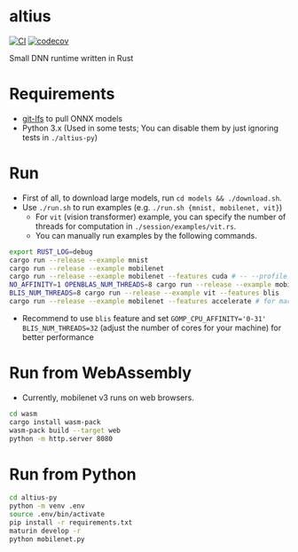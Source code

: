 # altius

[![CI](https://github.com/maekawatoshiki/altius/workflows/CI/badge.svg)](https://github.com/maekawatoshiki/altius/actions/workflows/ci.yml)
[![codecov](https://codecov.io/gh/maekawatoshiki/altius/branch/main/graph/badge.svg)](https://codecov.io/gh/maekawatoshiki/altius)

Small DNN runtime written in Rust

# Requirements

- [git-lfs](https://github.com/git-lfs/git-lfs) to pull ONNX models
- Python 3.x (Used in some tests; You can disable them by just ignoring tests in `./altius-py`)

# Run

- First of all, to download large models, run `cd models && ./download.sh`.
- Use `./run.sh` to run examples (e.g. `./run.sh {mnist, mobilenet, vit}`)
  - For `vit` (vision transformer) example, you can specify the number of threads for computation in `./session/examples/vit.rs`.
  - You can manually run examples by the following commands.

```sh
export RUST_LOG=debug
cargo run --release --example mnist
cargo run --release --example mobilenet
cargo run --release --example mobilenet --features cuda # -- --profile
NO_AFFINITY=1 OPENBLAS_NUM_THREADS=8 cargo run --release --example mobilenet --features openblas # -- --profile
BLIS_NUM_THREADS=8 cargo run --release --example vit --features blis
cargo run --release --example mobilenet --features accelerate # for macOS
```

- Recommend to use `blis` feature and set `GOMP_CPU_AFFINITY='0-31' BLIS_NUM_THREADS=32` (adjust the number of cores for your machine) for better performance

# Run from WebAssembly

- Currently, mobilenet v3 runs on web browsers.

```sh
cd wasm
cargo install wasm-pack
wasm-pack build --target web
python -m http.server 8080 
```

# Run from Python

```sh
cd altius-py
python -m venv .env
source .env/bin/activate
pip install -r requirements.txt
maturin develop -r
python mobilenet.py
```
